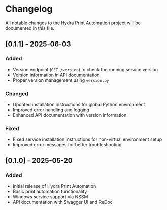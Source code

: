 # Changelog

All notable changes to the Hydra Print Automation project will be documented in this file.

## [0.1.1] - 2025-06-03

### Added
- Version endpoint (`GET /version`) to check the running service version
- Version information in API documentation
- Proper version management using `version.py`

### Changed
- Updated installation instructions for global Python environment
- Improved error handling and logging
- Enhanced API documentation with version information

### Fixed
- Fixed service installation instructions for non-virtual environment setup
- Improved error messages for better troubleshooting

## [0.1.0] - 2025-05-20

### Added
- Initial release of Hydra Print Automation
- Basic print automation functionality
- Windows service support via NSSM
- API documentation with Swagger UI and ReDoc
